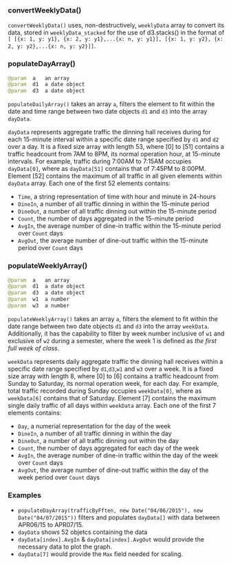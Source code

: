### convertWeeklyData() 

`convertWeeklyData()` uses, non-destructively, `weeklyData` array to convert its data, stored in `weeklyData_stacked` for the use of d3.stacks() in the format of `[ [{x: 1, y: y1}, {x: 2, y: y1},...{x: n, y: y1}], [{x: 1, y: y2}, {x: 2, y: y2},...{x: n, y: y2}]]`.


### populateDayArray()

```java
@param  a   an array
@param  d1  a date object
@param  d3  a date object
```

`populateDailyArray()` takes an array `a`, filters the element to fit within the date and time range between two date objects `d1` and `d3` into the array `dayData`. 

`dayData` represents aggregate traffic the dinning hall receives during for each 15-minute interval within a specific date range specified by `d1` and `d2` over a day. It is a fixed size array with length 53, where [0] to [51] contains a traffic headcount from 7AM to 8PM, its normal operation hour, at 15-minute intervals. For example, traffic during 7:00AM to 7:15AM occupies `dayData[0]`, where as `dayData[51]` contains that of 7:45PM to 8:00PM. Element [52] contains the maximum of all traffic in all given elements within `dayData` array. Each one of the first 52 elements contains:
- `Time`, a string representation of time with hour and minute in 24-hours
- `DineIn`, a number of all traffic dinning in within the 15-minute period
- `DineOut`, a number of all traffic dinning out within the 15-minute period
- `Count`, the number of days aggregated in the 15-minute period
- `AvgIn`, the average number of dine-in traffic within the 15-minute period over `Count` days
- `AvgOut`, the average number of dine-out traffic within the 15-minute period over `Count` days



### populateWeeklyArray()

```java
@param  a   an array 
@param  d1  a date object
@param  d3  a date object
@param  w1  a number
@param  w3  a number
```

`populateWeeklyArray()` takes an array `a`, filters the element to fit within the date range between two date objects `d1` and `d3` into the array `weekData`. Additionally, it has the capability to fliter by week number inclusive of `w1` and exclusive of `w2` during a semester, where the week 1 is defined as *the first full week of class*.

`weekData` represents daily aggregate traffic the dinning hall receives within a specific date range specified by `d1`,`d3`,`w1` and `w3` over a week. It is a fixed size array with length 8, where [0] to [6] contains a traffic headcount from Sunday to Saturday, its normal operation week, for each day. For example, total traffic recorded during Sunday occupies `weekData[0]`, where as `weekData[6]` contains that of Saturday. Element [7] contains the maximum single daily traffic of all days within `weekData` array. Each one of the first 7 elements contains:
- `Day`, a numerial representation for the day of the week
- `DineIn`, a number of all traffic dinning in within the day
- `DineOut`, a number of all traffic dinning out within the day
- `Count`, the number of days aggregated for each day of the week
- `AvgIn`, the average number of dine-in traffic within the day of the week over `Count` days
- `AvgOut`, the average number of dine-out traffic within the day of the week period over `Count` days



### Examples

- `populateDayArray(trafficByFften, new Date("04/06/2015"), new Date("04/07/2015"))` filters and populates `dayData[]` with data between APR06/15 to APR07/15.
- `dayData` shows 52 objetcs containing the data
- `dayData[index].AvgIn` & `dayData[index].AvgOut` would provide the necessary data to plot the graph.
- `dayData[7]` would provide the `Max` field needed for scaling. 





